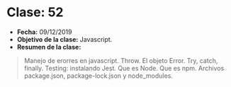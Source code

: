 # Clase: 52
* **Fecha:** 09/12/2019
* **Objetivo de la clase:** Javascript.   
* **Resumen de la clase:**
> Manejo de erorres en javascript. Throw. El objeto Error. Try, catch, finally. Testing: instalando Jest. Que es Node. Que es npm. Archivos package.json, package-lock.json y node_modules. 